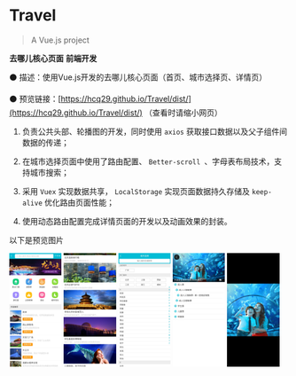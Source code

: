 # Travel

> A Vue.js project

**去哪儿核心页面**			     **前端开发**

⚫ 描述：使用Vue.js开发的去哪儿核心页面（首页、城市选择页、详情页）

⚫ 预览链接：[https://hcq29.github.io/Travel/dist/](https://hcq29.github.io/Travel/dist/)  （查看时请缩小网页）

1. 负责公共头部、轮播图的开发，同时使用 `axios` 获取接口数据以及父子组件间数据的传递；

2. 在城市选择页面中使用了路由配置、 `Better-scroll `、字母表布局技术，支持城市搜索；

3. 采用 `Vuex` 实现数据共享， `LocalStorage` 实现页面数据持久存储及 `keep-alive` 优化路由页面性能；

4. 使用动态路由配置完成详情页面的开发以及动画效果的封装。

以下是预览图片

<img src="images/1049e6b0923c46847c5713f58456d46.jpg" alt="1049e6b0923c46847c5713f58456d46" style="zoom:20%;" />   <img src="images/c1df19c1cc7432837ff1335581f2fd6%20(1).jpg" alt="c1df19c1cc7432837ff1335581f2fd6 (1)" style="zoom:20%;" />  <img src="images/c82df8fe874a88f66da863473d13657.jpg" alt="c82df8fe874a88f66da863473d13657" style="zoom:20%;" />  <img src="images/d82e4a3da5057f71ff1e46bbc492c20.jpg" alt="d82e4a3da5057f71ff1e46bbc492c20" style="zoom:20%;" />  <img src="images/784ad68d2bd4f6fc733e5dd66bd524d.jpg" alt="784ad68d2bd4f6fc733e5dd66bd524d" style="zoom:20%;" />  
